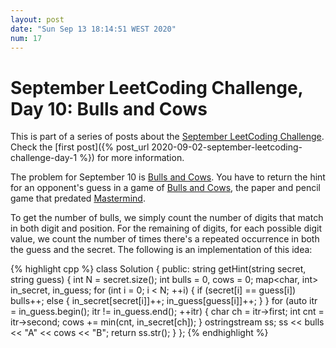 ```yaml
---
layout: post
date: "Sun Sep 13 18:14:51 WEST 2020"
num: 17
---
```


# September LeetCoding Challenge, Day 10: Bulls and Cows

<div class="message" markdown="1">

This is part of a series of posts about the [September LeetCoding
Challenge][september-challenge]. Check the [first post]({% post_url
2020-09-02-september-leetcoding-challenge-day-1 %}) for more information.

</div>

The problem for September 10 is [Bulls and Cows][problem]. You have to return
the hint for an opponent's guess in a game of [Bulls and Cows][bulls-and-cows],
the paper and pencil game that predated [Mastermind][mastermind].

To get the number of bulls, we simply count the number of digits that match in
both digit and position. For the remaining of digits, for each possible digit
value, we count the number of times there's a repeated occurrence in both the
guess and the secret. The following is an implementation of this idea:

{% highlight cpp %}
class Solution {
public:
  string getHint(string secret, string guess) {
    int N = secret.size();
    int bulls = 0, cows = 0;
    map<char, int> in_secret, in_guess;
    for (int i = 0; i < N; ++i) {
      if (secret[i] == guess[i])
        bulls++;
      else {
        in_secret[secret[i]]++;
        in_guess[guess[i]]++;
      }
    }
    for (auto itr = in_guess.begin(); itr != in_guess.end(); ++itr) {
      char ch = itr->first;
      int cnt = itr->second;
      cows += min(cnt, in_secret[ch]);
    }
    ostringstream ss;
    ss << bulls << "A" << cows << "B";
    return ss.str();
  }
};
{% endhighlight %}

[mastermind]: https://en.wikipedia.org/wiki/Mastermind_(board_game)
[bulls-and-cows]: https://en.wikipedia.org/wiki/Bulls_and_Cows
[problem]: https://leetcode.com/problems/bulls-and-cows/
[september-challenge]: https://leetcode.com/explore/challenge/card/september-leetcoding-challenge/
